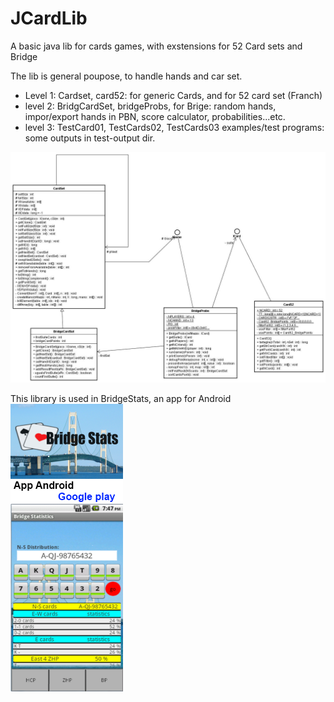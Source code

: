 # JCardLib
A basic java lib for cards games, with exstensions for 52 Card sets and Bridge

The lib is general poupose, to handle hands and car set.
-  Level 1: Cardset, card52: for generic Cards, and for 52 card set (Franch)
-  level 2: BridgCardSet, bridgeProbs, for Brige: random hands, impor/export hands in PBN, score calculator, probabilities...etc.
-  level 3: TestCard01, TestCards02, TestCards03 examples/test programs: some outputs in test-output dir.

![ Classes ](./uml01.jpg)

This library is used in BridgeStats, an app for Android
![screenshot](./image03.png)
